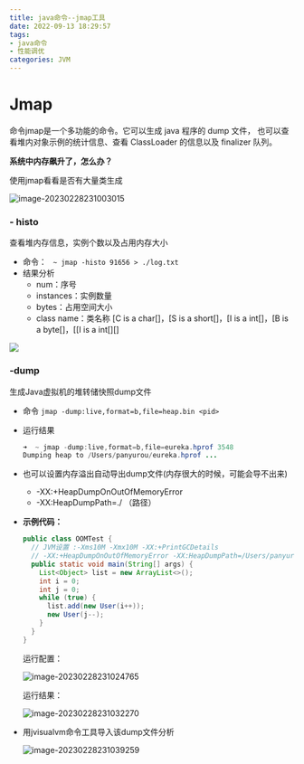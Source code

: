 ```yaml
---
title: java命令--jmap工具
date: 2022-09-13 18:29:57
tags:
- java命令
- 性能调优
categories: JVM
---
```


# **Jmap** 

命令jmap是一个多功能的命令。它可以生成 java 程序的 dump 文件， 也可以查看堆内对象示例的统计信息、查看 ClassLoader 的信息以及 finalizer 队列。

**系统中内存飙升了，怎么办？**

使用jmap看看是否有大量类生成

![image-20230228231003015](https://panyuro.oss-cn-beijing.aliyuncs.com/image-20230228231003015.png)

### - histo

查看堆内存信息，实例个数以及占用内存大小 

- 命令： ```  ~ jmap -histo 91656 > ./log.txt ```
- 结果分析
  - num：序号 
  - instances：实例数量 
  - bytes：占用空间大小 
  - class name：类名称   [C is a char[]，[S is a short[]，[I is a int[]，[B is a byte[]，[[I is a int[][] 

![](https://panyuro.oss-cn-beijing.aliyuncs.com/image-20230228231003015.png)

### ‐dump

生成Java虚拟机的堆转储快照dump文件

- 命令 `jmap -dump:live,format=b,file=heap.bin <pid>`

- 运行结果

  ```java
  ➜  ~ jmap -dump:live,format=b,file=eureka.hprof 3548
  Dumping heap to /Users/panyurou/eureka.hprof ...
  ```

- 也可以设置内存溢出自动导出dump文件(内存很大的时候，可能会导不出来) 

  - -XX:+HeapDumpOnOutOfMemoryError 
  -  -XX:HeapDumpPath=./ （路径）

- **示例代码：**

  ```java
  public class OOMTest {
    // JVM设置 :‐Xms10M ‐Xmx10M ‐XX:+PrintGCDetails
    // ‐XX:+HeapDumpOnOutOfMemoryError ‐XX:HeapDumpPath=/Users/panyurou/jvm.hprof
    public static void main(String[] args) {
      List<Object> list = new ArrayList<>();
      int i = 0;
      int j = 0;
      while (true) {
        list.add(new User(i++));
        new User(j--);
      }
    }
  }
  ```

  运行配置：

  ![image-20230228231024765](https://panyuro.oss-cn-beijing.aliyuncs.com/image-20230228231024765.png)

  运行结果：

  ![image-20230228231032270](https://panyuro.oss-cn-beijing.aliyuncs.com/image-20230228231032270.png)

- 用jvisualvm命令工具导入该dump文件分析

  ![image-20230228231039259](https://panyuro.oss-cn-beijing.aliyuncs.com/image-20230228231039259.png)
